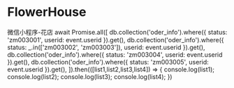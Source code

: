 # FlowerHouse
微信小程序-花店
await Promise.all([
    db.collection('oder_info').where({
      status: 'zm003001',
      userid: event.userid
    }).get(),
    db.collection('oder_info').where({
      status: _.in(['zm003002', 'zm003003']),
      userid: event.userid
    }).get(),
    db.collection('oder_info').where({
      status: 'zm003004',
      userid: event.userid
    }).get(),
    db.collection('oder_info').where({
      status: 'zm003005',
      userid: event.userid
    }).get(),
  ]).then(([list1,list2,list3,list4]) => {
   console.log(list1);
   console.log(list2);
    console.log(list3);
    console.log(list4);
  })
